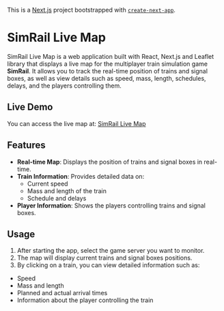 This is a [Next.js](https://nextjs.org/) project bootstrapped with [`create-next-app`](https://github.com/vercel/next.js/tree/canary/packages/create-next-app).

# SimRail Live Map

SimRail Live Map is a web application built with React, Next.js and Leaflet library that displays a live map for the multiplayer train simulation game **SimRail**. It allows you to track the real-time position of trains and signal boxes, as well as view details such as speed, mass, length, schedules, delays, and the players controlling them.

## Live Demo

You can access the live map at: [SimRail Live Map](https://simrail-live-map.vercel.app/)

## Features

- **Real-time Map**: Displays the position of trains and signal boxes in real-time.
- **Train Information**: Provides detailed data on:
  - Current speed
  - Mass and length of the train
  - Schedule and delays
- **Player Information**: Shows the players controlling trains and signal boxes.

## Usage

1. After starting the app, select the game server you want to monitor.
2. The map will display current trains and signal boxes positions.
3. By clicking on a train, you can view detailed information such as:

- Speed
- Mass and length
- Planned and actual arrival times
- Information about the player controlling the train
